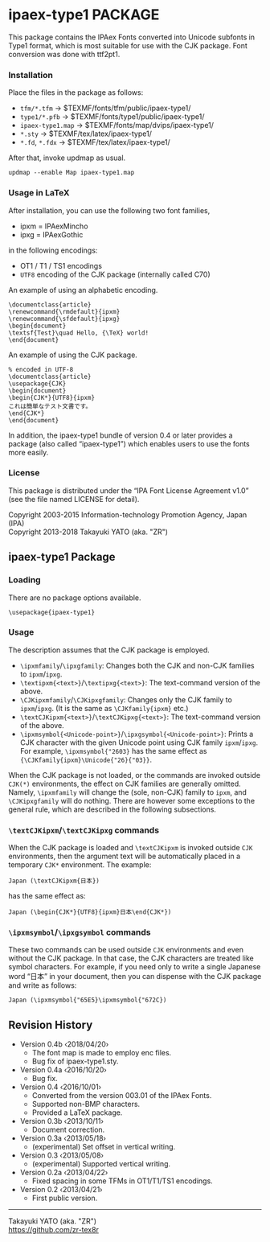 ipaex-type1 PACKAGE
===================

This package contains the IPAex Fonts converted into Unicode subfonts
in Type1 format, which is most suitable for use with the CJK package.
Font conversion was done with ttf2pt1.

### Installation

Place the files in the package as follows:

  - `tfm/*.tfm`       → $TEXMF/fonts/tfm/public/ipaex-type1/
  - `type1/*.pfb`     → $TEXMF/fonts/type1/public/ipaex-type1/
  - `ipaex-type1.map` → $TEXMF/fonts/map/dvips/ipaex-type1/
  - `*.sty`           → $TEXMF/tex/latex/ipaex-type1/
  - `*.fd`, `*.fdx`   → $TEXMF/tex/latex/ipaex-type1/

After that, invoke updmap as usual.

    updmap --enable Map ipaex-type1.map

### Usage in LaTeX

After installation, you can use the following two font families,

  * ipxm = IPAexMincho
  * ipxg = IPAexGothic

in the following encodings:

  * OT1 / T1 / TS1 encodings
  * `UTF8` encoding of the CJK package (internally called C70)

An example of using an alphabetic encoding.

    \documentclass{article}
    \renewcommand{\rmdefault}{ipxm}
    \renewcommand{\sfdefault}{ipxg}
    \begin{document}
    \textsf{Test}\quad Hello, {\TeX} world!
    \end{document}

An example of using the CJK package.

    % encoded in UTF-8
    \documentclass{article}
    \usepackage{CJK}
    \begin{document}
    \begin{CJK*}{UTF8}{ipxm}
    これは簡単なテスト文書です。
    \end{CJK*}
    \end{document}

In addition, the ipaex-type1 bundle of version 0.4 or later provides a
package (also called “ipaex-type1”) which enables users to use the
fonts more easily.

### License

This package is distributed under the “IPA Font License
Agreement v1.0” (see the file named LICENSE for detail).

Copyright 2003-2015 Information-technology Promotion Agency, Japan (IPA)  
Copyright 2013-2018 Takayuki YATO (aka. "ZR")


ipaex-type1 Package
-------------------

### Loading

There are no package options available.

    \usepackage{ipaex-type1}

### Usage

The description assumes that the CJK package is employed.

  * `\ipxmfamily`/`\ipxgfamily`: Changes both the CJK and non-CJK
    families to `ipxm`/`ipxg`.
  * `\textipxm{<text>}`/`\textipxg{<text>}`: The text-command version of
    the above.
  * `\CJKipxmfamily`/`\CJKipxgfamily`: Changes only the CJK family to
    `ipxm`/`ipxg`. (It is the same as `\CJKfamily{ipxm}` etc.)
  * `\textCJKipxm{<text>}`/`\textCJKipxg{<text>}`: The text-command
    version of the above.
  * `\ipxmsymbol{<Unicode-point>}`/`\ipxgsymbol{<Unicode-point>}`:
    Prints a CJK character with the given Unicode point using CJK family
    `ipxm`/`ipxg`. For example, `\ipxmsymbol{"2603}` has the same effect
    as `{\CJKfamily{ipxm}\Unicode{"26}{"03}}`.

When the CJK package is not loaded, or the commands are invoked outside
`CJK(*)` environments, the effect on CJK families are generally omitted.
Namely, `\ipxmfamily` will change the (sole, non-CJK) family to `ipxm`,
and `\CJKipxgfamily` will do nothing. There are however some exceptions
to the general rule, which are described in the following subsections.

### `\textCJKipxm`/`\textCJKipxg` commands

When the CJK package is loaded and `\textCJKipxm` is invoked outside
`CJK` environments, then the argument text will be automatically placed
in a temporary `CJK*` environment. The example:

    Japan (\textCJKipxm{日本})

has the same effect as:

    Japan (\begin{CJK*}{UTF8}{ipxm}日本\end{CJK*})

### `\ipxmsymbol`/`\ipxgsymbol` commands

These two commands can be used outside `CJK` environments and even
without the CJK package. In that case, the CJK characters are treated
like symbol characters. For example, if you need only to write a single
Japanese word “日本” in your document, then you can dispense with the
CJK package and write as follows:

    Japan (\ipxmsymbol{"65E5}\ipxmsymbol{"672C})

Revision History
----------------

  * Version 0.4b ‹2018/04/20›
      - The font map is made to employ enc files.
      - Bug fix of ipaex-type1.sty.
  * Version 0.4a ‹2016/10/20›
      - Bug fix.
  * Version 0.4  ‹2016/10/01›
      - Converted from the version 003.01 of the IPAex Fonts.
      - Supported non-BMP characters.
      - Provided a LaTeX package.
  * Version 0.3b ‹2013/10/11›
      - Document correction.
  * Version 0.3a ‹2013/05/18›
      - (experimental) Set offset in vertical writing.
  * Version 0.3  ‹2013/05/08›
      - (experimental) Supported vertical writing.
  * Version 0.2a ‹2013/04/22›
      - Fixed spacing in some TFMs in OT1/T1/TS1 encodings.
  * Version 0.2  ‹2013/04/21›
      - First public version.

--------------------
Takayuki YATO (aka. "ZR")  
https://github.com/zr-tex8r
